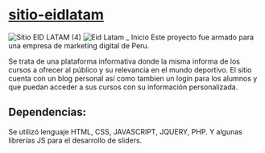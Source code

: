 # [sitio-eidlatam](https://ezequiel-ramirez.github.io/sitio-eidlatam/)
![Sitio EID LATAM (4)](https://user-images.githubusercontent.com/78183135/130295471-b257fecf-3cb3-461c-ace3-c551fbf3fddf.gif)
![Eid Latam _ Inicio](https://user-images.githubusercontent.com/78183135/132257256-83c55a51-a8f2-4b92-acf1-e5487a96d001.gif)
Este proyecto fue armado para una empresa de marketing digital de Peru.

Se trata de una plataforma informativa donde la misma informa de los cursos a ofrecer al público y su relevancia en el mundo deportivo. El sitio cuenta con un blog personal así como tambien un login para los alumnos y que puedan acceder a sus cursos con su información personalizada.

## Dependencias:
Se utilizó lenguaje HTML, CSS, JAVASCRIPT, JQUERY, PHP.  Y algunas librerías JS para el desarrollo de sliders.
